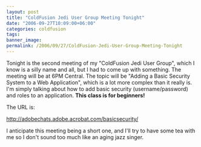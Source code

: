 ```yaml
---
layout: post
title: "ColdFusion Jedi User Group Meeting Tonight"
date: "2006-09-27T10:09:00+06:00"
categories: coldfusion 
tags: 
banner_image: 
permalink: /2006/09/27/ColdFusion-Jedi-User-Group-Meeting-Tonight
---
```


Tonight is the second meeting of my "ColdFusion Jedi User Group", which I know is a silly name and all, but I had to come up with something. The meeting will be at 6PM Central. The topic will be "Adding a Basic Security System to a Web Application", which is a lot more complex than it really is. I'm simply talking about how to add basic security (username/password) and roles to an application. <b>This class is for beginners!</b> 

The URL is:

<a href="http://adobechats.adobe.acrobat.com/basicsecurity/">http://adobechats.adobe.acrobat.com/basicsecurity/</a>

I anticipate this meeting being a short one, and I'll try to have some tea with me so I don't sound too much like an aging jazz singer.